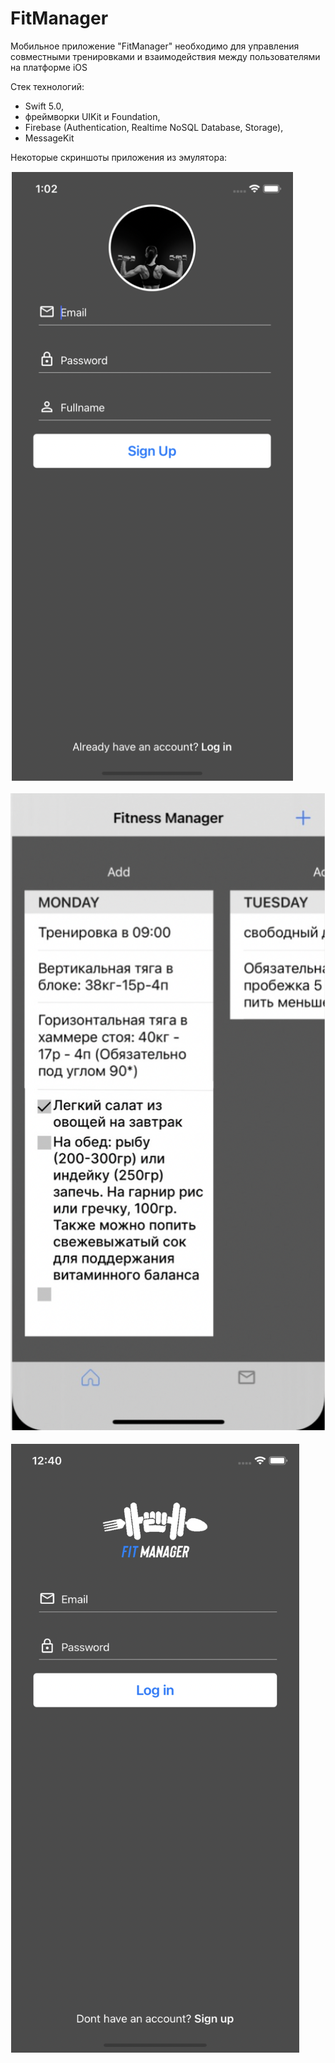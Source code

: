 # FitManager

Мобильное приложение "FitManager" необходимо для управления совместными тренировками и взаимодействия между пользователями на платформе iOS

Стек технологий:
- Swift 5.0,
- фреймворки UIKit и Foundation,
- Firebase (Authentication, Realtime NoSQL Database, Storage),
- MessageKit

Некоторые скриншоты приложения из эмулятора:

![alt text](https://raw.githubusercontent.com/AlishKZ/FitManager/main/Screenshots/Auth.png)

![alt text](https://raw.githubusercontent.com/AlishKZ/FitManager/main/Screenshots/Reg.png)

![alt text](https://raw.githubusercontent.com/AlishKZ/FitManager/main/Screenshots/Home.png)

